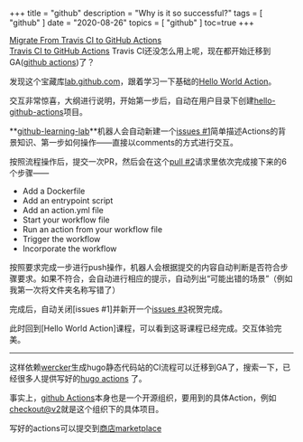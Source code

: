 +++
title = "github"
description = "Why is it so successful?"
tags = [
    "github"
]
date = "2020-08-26"
topics = [
    "github"
]
toc=true
+++


[Migrate From Travis CI to GitHub Actions](https://developer.okta.com/blog/2020/05/18/travis-ci-to-github-actions)  
[Travis CI to GitHub Actions](https://medium.com/@nwillc/travis-ci-to-github-actions-925d574f3f2b)
Travis CI还没怎么用上呢，现在都开始迁移到GA([github actions](https://docs.github.com/en/actions))了？

发现这个宝藏库[lab.github.com](https://lab.github.com/)，跟着学习一下基础的[Hello World Action](https://lab.github.com/githubtraining/github-actions:-hello-world)。

交互非常惊喜，大纲进行说明，开始第一步后，自动在用户目录下创建[hello-github-actions](https://github.com/gebitang/hello-github-actions)项目。

**[github-learning-lab](https://github.com/marketplace/github-learning-lab)**机器人会自动新建一个[issues #1](https://github.com/gebitang/hello-github-actions/issues/1)简单描述Actions的背景知识、第一步如何操作——直接以comments的方式进行交互。

按照流程操作后，提交一次PR，然后会在这个[pull #2](https://github.com/gebitang/hello-github-actions/pull/2)请求里依次完成接下来的6个步骤——

- Add a Dockerfile
- Add an entrypoint script
- Add an action.yml file
- Start your workflow file
- Run an action from your workflow file
- Trigger the workflow
- Incorporate the workflow

按照要求完成一步进行push操作，机器人会根据提交的内容自动判断是否符合步骤要求。如果不符合，会自动进行相应的提示，自动列出“可能出错的场景”（例如我第一次将文件夹名称写错了）

完成后，自动关闭[issues #1]并新开一个[issues #3](https://github.com/gebitang/hello-github-actions/issues/3)祝贺完成。

此时回到[Hello World Action]课程，可以看到这哥课程已经完成。交互体验完美。

--- 

这样依赖[wercker](https://app.wercker.com/)生成hugo静态代码站的CI流程可以迁移到GA了，搜索一下，已经很多人提供写好的[hugo actions](https://github.com/marketplace?query=hugo&type=actions)
了。

事实上，[github Actions](https://github.com/actions)本身也是一个开源组织，要用到的具体Action，例如[checkout@v2](https://github.com/actions/checkout)就是这个组织下的具体项目。

写好的actions可以提交到[商店marketplace](https://github.com/marketplace)